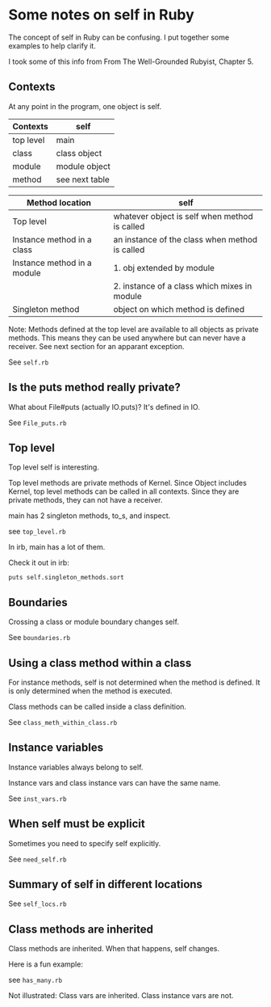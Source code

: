 # Some notes on self in Ruby

The concept of self in Ruby can be confusing.  I put together some examples
to help clarify it.

I took some of this info from
From The Well-Grounded Rubyist, Chapter 5.

## Contexts

At any point in the program, one object is self.

Contexts      | self
------------- | ----------------
top level     | main
class         | class object
module        | module object
method        | see next table

Method location             | self
--------------------------- | ----------------------------------------------
Top level                   | whatever object is self when method is called
Instance method in a class  | an instance of the class when method is called
Instance method in a module | 1. obj extended by module
                            | 2. instance of a class which mixes in module
Singleton method            | object on which method is defined

Note:  Methods defined at the top level are available to all objects as
private methods.  This means they can be used anywhere but can never have
a receiver.  See next section for an apparant exception.

See `self.rb`

## Is the puts method really private?

What about File#puts (actually IO.puts)?  It's defined in IO.

See `File_puts.rb`

## Top level

Top level self is interesting.

Top level methods are private methods of Kernel.  Since Object
includes Kernel, top level methods can be called in all contexts.
Since they are private methods, they can not have a receiver.

main has 2 singleton methods, to_s, and inspect.

see `top_level.rb`

In irb, main has a lot of them.

Check it out in irb:

    puts self.singleton_methods.sort

## Boundaries

Crossing a class or module boundary changes self.

See `boundaries.rb`

## Using a class method within a class

For instance methods, self is not determined when the method is defined.
It is only determined when the method is executed.

Class methods can be called inside a class definition.

See `class_meth_within_class.rb`

## Instance variables

Instance variables always belong to self.

Instance vars and class instance vars can have the same name.

See `inst_vars.rb`

## When self must be explicit

Sometimes you need to specify self explicitly.

See `need_self.rb`

## Summary of self in different locations

See `self_locs.rb`

## Class methods are inherited

Class methods are inherited.  When that happens, self changes.

Here is a fun example:

see `has_many.rb`

Not illustrated:
    Class vars are inherited.
    Class instance vars are not.

